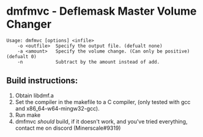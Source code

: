 # dmfmvc - Deflemask Master Volume Changer

```
Usage: dmfmvc [options] <infile>
	-o <outfile>  Specify the output file. (defualt none)
	-a <amount>   Specify the volume change. (Can only be positive) 	(defualt 0)
	-n            Subtract by the amount instead of add.
```

## Build instructions:

1. Obtain libdmf.a 
2. Set the compiler in the makefile to a C compiler, (only tested with gcc and x86_64-w64-mingw32-gcc).
3. Run make
4. dmfmvc *should* build, if it doesn't work, and you've tried everything, contact me on discord (Minerscale#9319)
